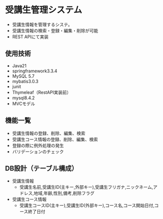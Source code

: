 # 受講生管理システム
 - 受講生情報を管理するシステ。<br >
 - 受講生情報の検索・登録・編集・削除が可能 <br >
 - REST APIにて実装 <br >

## 使用技術
- Java21
- springframework3.3.4
- MySQL 5.7
- mybatis3.0.3
- junit
- Thymeleaf（RestAPI実装前）
- mysql8.4.2
- MVCモデル

## 機能一覧
- 受講生情報の登録、削除、編集、検索
- 受講生コース情報の登録、削除、編集、検索
- 登録の際に例外処理の発生
- バリデーションのチェック

## DB設計（テーブル構成）
- 受講生情報
  - 受講生名前,受講生ID(主キー,外部キー),受講生フリガナ,ニックネーム,アドレス,地域,年齢,性別,備考,削除フラグ
- 受講生コース情報
  - 受講生コースID(主キー),受講生ID(外部キー),コース名,コース開始日付,コース終了日付


    
